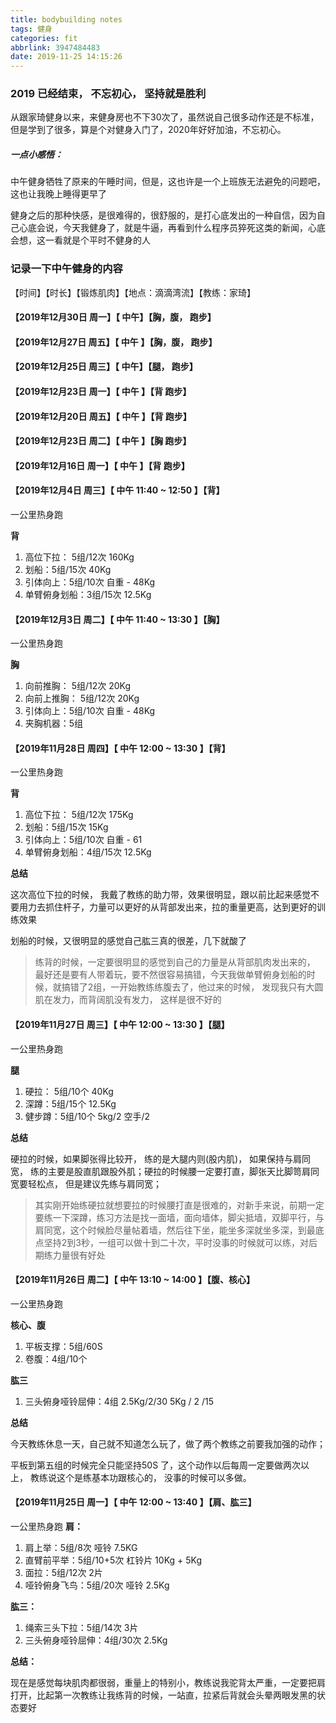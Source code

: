 ```yaml
---
title: bodybuilding notes
tags: 健身
categories: fit
abbrlink: 3947484483
date: 2019-11-25 14:15:26
---
```


### 2019 已经结束， 不忘初心， 坚持就是胜利
从跟家琦健身以来，来健身房也不下30次了，虽然说自己很多动作还是不标准，但是学到了很多，算是个对健身入门了，2020年好好加油，不忘初心。

##### 一点小感悟：

中午健身牺牲了原来的午睡时间，但是，这也许是一个上班族无法避免的问题吧，这也让我晚上睡得更早了

健身之后的那种快感，是很难得的，很舒服的，是打心底发出的一种自信，因为自己心底会说，今天我健身了，就是牛逼，再看到什么程序员猝死这类的新闻，心底会想，这一看就是个平时不健身的人



<!-- more -->

### 记录一下中午健身的内容

【时间】【时长】【锻炼肌肉】【地点：滴滴湾流】【教练：家琦】



#### 【2019年12月30日 周一】【 中午】【胸，腹， 跑步】



#### 【2019年12月27日 周五】【 中午 】【胸，腹， 跑步】



#### 【2019年12月25日 周三】【 中午】【腿， 跑步】



#### 【2019年12月23日 周一】【 中午 】【背 跑步】



#### 【2019年12月20日 周五】【 中午 】【背 跑步】



#### 【2019年12月23日 周二】【 中午 】【胸 跑步】



#### 【2019年12月16日 周一】【 中午 】【背 跑步】





#### 【2019年12月4日 周三】【 中午 11:40 ~ 12:50 】【背】

一公里热身跑

**背**

1. 高位下拉： 5组/12次 160Kg
2. 划船：5组/15次  40Kg
3. 引体向上：5组/10次 自重 - 48Kg
4. 单臂俯身划船：3组/15次 12.5Kg



#### 【2019年12月3日 周二】【 中午 11:40 ~ 13:30 】【胸】

一公里热身跑

**胸**

1. 向前推胸： 5组/12次 20Kg
2. 向前上推胸： 5组/12次 20Kg
3. 引体向上：5组/10次 自重 - 48Kg
4. 夹胸机器：5组



#### 【2019年11月28日 周四】【 中午 12:00 ~ 13:30 】【背】

一公里热身跑

**背**

1. 高位下拉： 5组/12次 175Kg
2. 划船：5组/15次  15Kg
3. 引体向上：5组/10次 自重 - 61
4. 单臂俯身划船：4组/15次 12.5Kg

**总结**

这次高位下拉的时候， 我戴了教练的助力带，效果很明显，跟以前比起来感觉不要用力去抓住杆子，力量可以更好的从背部发出来，拉的重量更高，达到更好的训练效果

划船的时候，又很明显的感觉自己肱三真的很差，几下就酸了

> 练背的时候，一定要很明显的感觉到自己的力量是从背部肌肉发出来的， 最好还是要有人带着玩，要不然很容易搞错，今天我做单臂俯身划船的时候，就搞错了2组，一开始教练练腹去了，他过来的时候， 发现我只有大圆肌在发力，而背阔肌没有发力， 这样是很不好的



#### 【2019年11月27日 周三】【 中午 12:00 ~ 13:30 】【腿】

一公里热身跑



**腿**

1. 硬拉： 5组/10个  40Kg 
2. 深蹲：5组/15个  12.5Kg
3. 健步蹲：5组/10个 5kg/2  空手/2

**总结**

硬拉的时候，如果脚张得比较开， 练的是大腿内则(股内肌)， 如果保持与肩同宽， 练的主要是股直肌跟股外肌；硬拉的时候腰一定要打直，脚张天比脚笥肩同宽要轻松点， 但是建议先练与肩同宽；

> 其实刚开始练硬拉就想要拉的时候腰打直是很难的，对新手来说，前期一定要练一下深蹲，练习方法是找一面墙，面向墙体，脚尖抵墙，双脚平行，与肩同宽，这个时候脸尽量帖着墙，然后往下坐，能坐多深就坐多深，到最底点坚持2到3秒，一组可以做十到二十次，平时没事的时候就可以练，对后期练力量很有好处

#### 【2019年11月26日 周二】【 中午 13:10 ~ 14:00 】【腹、核心】

一公里热身跑



**核心、腹**

1. 平板支撑：5组/60S
2. 卷腹：4组/10个

**肱三**

1. 三头俯身哑铃屈伸：4组  2.5Kg/2/30  5Kg / 2 /15

**总结**

今天教练休息一天，自己就不知道怎么玩了，做了两个教练之前要我加强的动作；

平板到第五组的时候完全只能坚持50S 了，这个动作以后每周一定要做两次以上， 教练说这个是练基本功跟核心的， 没事的时候可以多做。



#### 【2019年11月25日 周一】【 中午 12:00 ~ 13:40 】【肩、肱三】

一公里热身跑
**肩：**

1. 肩上举：5组/8次  哑铃 7.5KG
2. 直臂前平举：5组/10+5次  杠铃片 10Kg + 5Kg
3. 面拉：5组/12次 2片
4. 哑铃俯身飞鸟：5组/20次 哑铃 2.5Kg

**肱三：**

1. 绳索三头下拉：5组/14次 3片
2. 三头俯身哑铃屈伸：4组/30次 2.5Kg

**总结：**

现在是感觉每块肌肉都很弱，重量上的特别小，教练说我驼背太严重，一定要把肩打开，比起第一次教练让我练背的时候，一站直，拉紧后背就会头晕两眼发黑的状态要好



